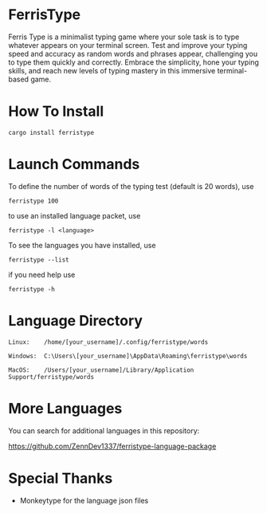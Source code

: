 # FerrisType

Ferris Type is a minimalist typing game where your sole task is to type whatever appears on your terminal screen. Test and improve your typing speed and accuracy as random words and phrases appear, challenging you to type them quickly and correctly. Embrace the simplicity, hone your typing skills, and reach new levels of typing mastery in this immersive terminal-based game.

# How To Install

```
cargo install ferristype
```

# Launch Commands

To define the number of words of the typing test (default is 20 words), use

```
ferristype 100
```

to use an installed language packet, use

```
ferristype -l <language>
```

To see the languages you have installed, use

```
ferristype --list
```

if you need help use

```
ferristype -h
```

# Language Directory

```
Linux:    /home/[your_username]/.config/ferristype/words

Windows:  C:\Users\[your_username]\AppData\Roaming\ferristype\words

MacOS:    /Users/[your_username]/Library/Application Support/ferristype/words
```

# More Languages

You can search for additional languages in this repository:

https://github.com/ZennDev1337/ferristype-language-package

# Special Thanks

-   Monkeytype for the language json files
